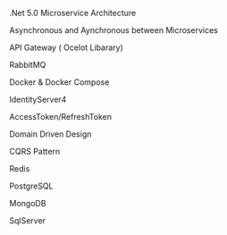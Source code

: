 .Net 5.0 Microservice Architecture

Asynchronous and Aynchronous between Microservices

API Gateway ( Ocelot Libarary)

RabbitMQ

Docker & Docker Compose

IdentityServer4

AccessToken/RefreshToken

Domain Driven Design

CQRS Pattern

Redis

PostgreSQL

MongoDB

SqlServer
